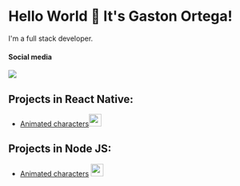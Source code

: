 # Hello World 👋 It's Gaston Ortega!
I'm a full stack developer.
#### Social media
<img src="https://camo.githubusercontent.com/44af6acd7bf513fc85e1e971d35b52b218aa6ec5efbc7a6f508a10ab6eb2f9e6/68747470733a2f2f69636f6e67722e616d2f666f6e74617765736f6d652f6c696e6b6564696e2e7376673f73697a653d31323826636f6c6f723d373063386666" href="https://www.linkedin.com/in/gaston-ortega-52a846195/">

## Projects in React Native:

* [Animated characters](https://github.com/GaezOrt/project1-frontend)<img src="https://upload.wikimedia.org/wikipedia/commons/thumb/a/a7/React-icon.svg/1200px-React-icon.svg.png" width="25" height="25">


## Projects in Node JS:

* [Animated characters](https://github.com/GaezOrt/project-backend) <img src="https://midu.dev/images/tags/node.png" width="25" height="25">